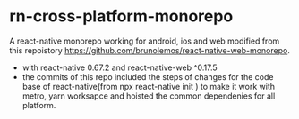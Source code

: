# rn-cross-platform-monorepo

A react-native monorepo working for android, ios and web modified from this repoistory https://github.com/brunolemos/react-native-web-monorepo.
- with react-native 0.67.2 and react-native-web ^0.17.5
- the commits of this repo included the steps of changes for the code base of react-native(from npx react-native init <project-name>) to make it work with metro, yarn worksapce and hoisted the common dependenies for all platform.
